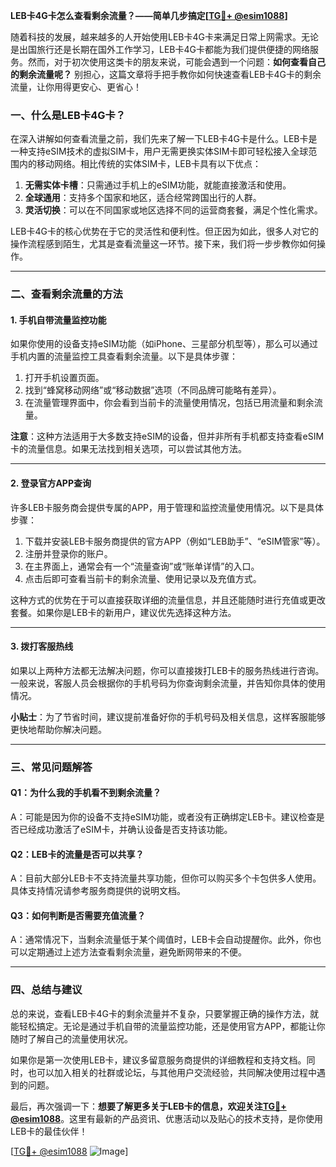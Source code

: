 **LEB卡4G卡怎么查看剩余流量？——简单几步搞定[[TG💪+ @esim1088](https://t.me/s/esim1088)]**

随着科技的发展，越来越多的人开始使用LEB卡4G卡来满足日常上网需求。无论是出国旅行还是长期在国外工作学习，LEB卡4G卡都能为我们提供便捷的网络服务。然而，对于初次使用这类卡的朋友来说，可能会遇到一个问题：**如何查看自己的剩余流量呢？** 别担心，这篇文章将手把手教你如何快速查看LEB卡4G卡的剩余流量，让你用得更安心、更省心！

### **一、什么是LEB卡4G卡？**

在深入讲解如何查看流量之前，我们先来了解一下LEB卡4G卡是什么。LEB卡是一种支持eSIM技术的虚拟SIM卡，用户无需更换实体SIM卡即可轻松接入全球范围内的移动网络。相比传统的实体SIM卡，LEB卡具有以下优点：

1. **无需实体卡槽**：只需通过手机上的eSIM功能，就能直接激活和使用。
2. **全球通用**：支持多个国家和地区，适合经常跨国出行的人群。
3. **灵活切换**：可以在不同国家或地区选择不同的运营商套餐，满足个性化需求。

LEB卡4G卡的核心优势在于它的灵活性和便利性。但正因为如此，很多人对它的操作流程感到陌生，尤其是查看流量这一环节。接下来，我们将一步步教你如何操作。

---

### **二、查看剩余流量的方法**

#### **1. 手机自带流量监控功能**
如果你使用的设备支持eSIM功能（如iPhone、三星部分机型等），那么可以通过手机内置的流量监控工具查看剩余流量。以下是具体步骤：

1. 打开手机设置页面。
2. 找到“蜂窝移动网络”或“移动数据”选项（不同品牌可能略有差异）。
3. 在流量管理界面中，你会看到当前卡的流量使用情况，包括已用流量和剩余流量。

**注意**：这种方法适用于大多数支持eSIM的设备，但并非所有手机都支持查看eSIM卡的流量信息。如果无法找到相关选项，可以尝试其他方法。

---

#### **2. 登录官方APP查询**
许多LEB卡服务商会提供专属的APP，用于管理和监控流量使用情况。以下是具体步骤：

1. 下载并安装LEB卡服务商提供的官方APP（例如“LEB助手”、“eSIM管家”等）。
2. 注册并登录你的账户。
3. 在主界面上，通常会有一个“流量查询”或“账单详情”的入口。
4. 点击后即可查看当前卡的剩余流量、使用记录以及充值方式。

这种方式的优势在于可以直接获取详细的流量信息，并且还能随时进行充值或更改套餐。如果你是LEB卡的新用户，建议优先选择这种方法。

---

#### **3. 拨打客服热线**
如果以上两种方法都无法解决问题，你可以直接拨打LEB卡的服务热线进行咨询。一般来说，客服人员会根据你的手机号码为你查询剩余流量，并告知你具体的使用情况。

**小贴士**：为了节省时间，建议提前准备好你的手机号码及相关信息，这样客服能够更快地帮助你解决问题。

---

### **三、常见问题解答**

#### **Q1：为什么我的手机看不到剩余流量？**
A：可能是因为你的设备不支持eSIM功能，或者没有正确绑定LEB卡。建议检查是否已经成功激活了eSIM卡，并确认设备是否支持该功能。

#### **Q2：LEB卡的流量是否可以共享？**
A：目前大部分LEB卡不支持流量共享功能，但你可以购买多个卡包供多人使用。具体支持情况请参考服务商提供的说明文档。

#### **Q3：如何判断是否需要充值流量？**
A：通常情况下，当剩余流量低于某个阈值时，LEB卡会自动提醒你。此外，你也可以定期通过上述方法查看剩余流量，避免断网带来的不便。

---

### **四、总结与建议**

总的来说，查看LEB卡4G卡的剩余流量并不复杂，只要掌握正确的操作方法，就能轻松搞定。无论是通过手机自带的流量监控功能，还是使用官方APP，都能让你随时了解自己的流量使用状况。

如果你是第一次使用LEB卡，建议多留意服务商提供的详细教程和支持文档。同时，也可以加入相关的社群或论坛，与其他用户交流经验，共同解决使用过程中遇到的问题。

最后，再次强调一下：**想要了解更多关于LEB卡的信息，欢迎关注[TG💪+ @esim1088](https://t.me/s/esim1088)**。这里有最新的产品资讯、优惠活动以及贴心的技术支持，是你使用LEB卡的最佳伙伴！

[[TG💪+ @esim1088](https://t.me/s/esim1088) ![Image](https://i.postimg.cc/4NQfJmqS/Snipaste-2025-05-13-00-14-12.png)]